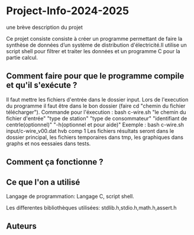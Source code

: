 # Project-Info-2024-2025

une brève description du projet 

Ce projet consiste consiste à créer un programme permettant de faire la synthèse de données d’un système de distribution d'électricité.Il utilise un script shell pour filtrer et traiter les données et un programme C pour la partie calcul.

## Comment faire pour que le programme compile et qu'il s'exécute ?
Il faut mettre les fichiers d'entrée dans le dossier input.
Lors de l'execution du programme il faut être dans le bon dossier (faire cd "chemin du fichier télécharger").
Commande pour l'éxecution : bash c-wire.sh "le chemin du fichier d'entrée" "type de station" "type de consommateur" "identifiant de centrle(optionnel)" "-h(optionnel et pour aide)"
Exemple : bash c-wire.sh input/c-wire_v00.dat hvb comp 1
Les fichiers résultats seront dans le dossier principal, les fichiers temporaires dans tmp, les graphiques dans graphs et nos eessaies dans tests.

## Comment ça fonctionne ?



## Ce que l'on a utilisé

Langage de programmation: Langage C, script shell.

Les differentes bibliothèques utilisées: stdlib.h,stdio.h,math.h,assert.h

## Auteurs
